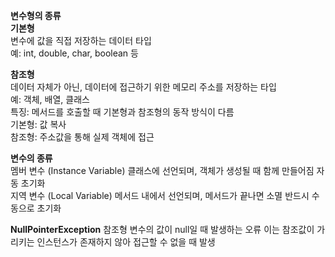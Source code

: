 **변수형의 종류**</br>
**기본형**</br>
 변수에 값을 직접 저장하는 데이터 타입</br>
예: int, double, char, boolean 등

**참조형**</br>
데이터 자체가 아닌, 데이터에 접근하기 위한 메모리 주소를 저장하는 타입</br>
예: 객체, 배열, 클래스 </br>
특징:
메서드를 호출할 때 기본형과 참조형의 동작 방식이 다름</br>
기본형: 값 복사</br>
참조형: 주소값을 통해 실제 객체에 접근</br>

**변수의 종류**</br>
멤버 변수 (Instance Variable)
클래스에 선언되며, 객체가 생성될 때 함께 만들어짐
자동 초기화</br>
지역 변수 (Local Variable)
메서드 내에서 선언되며, 메서드가 끝나면 소멸
반드시 수동으로 초기화

**NullPointerException**
참조형 변수의 값이 null일 때 발생하는 오류
이는 참조값이 가리키는 인스턴스가 존재하지 않아 접근할 수 없을 때 발생
